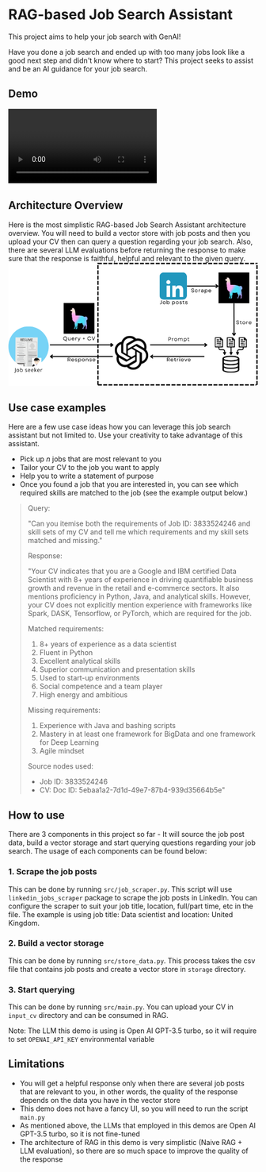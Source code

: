 # RAG-based Job Search Assistant

This project aims to help your job search with GenAI!

Have you done a job search and ended up with too many jobs look like a good next step and didn't know where to start? This project seeks to assist and be an AI guidance for your job search.

## Demo
![Gradio demo](doc/gradio_demo.mp4)

## Architecture Overview

Here is the most simplistic RAG-based Job Search Assistant architecture overview.
You will need to build a vector store with job posts and then you upload your CV then can query a question regarding your job search. Also, there are several LLM evaluations before returning the response to make sure that the response is faithful, helpful and relevant to the given query.
![Overview RAG-based job search assistant architecture](doc/overview.png)

## Use case examples

Here are a few use case ideas how you can leverage this job search assistant but not limited to. Use your creativity to take advantage of this assistant.

- Pick up $n$ jobs that are most relevant to you
- Tailor your CV to the job you want to apply
- Help you to write a statement of purpose
- Once you found a job that you are interested in, you can see which required skills are matched to the job (see the example output below.)

>Query:
>
>"Can you itemise both the requirements of Job ID: 3833524246 and skill sets of my CV and tell me which requirements and my skill sets matched and missing."
>
>Response:
>
>"Your CV indicates that you are a Google and IBM certified Data Scientist with 8+ years of experience in driving quantifiable business growth and revenue in the retail and e-commerce sectors. It also mentions proficiency in Python, Java, and analytical skills. However, your CV does not explicitly mention experience with frameworks like Spark, DASK, Tensorflow, or PyTorch, which are required for the job.
>
>Matched requirements:
>
>1. 8+ years of experience as a data scientist
>2. Fluent in Python
>3. Excellent analytical skills
>4. Superior communication and presentation skills
>5. Used to start-up environments
>6. Social competence and a team player
>7. High energy and ambitious
>
>Missing requirements:
>
>1. Experience with Java and bashing scripts
>2. Mastery in at least one framework for BigData and one framework for Deep Learning
>3. Agile mindset
>
>Source nodes used:
>
>- Job ID: 3833524246
>- CV: Doc ID: 5ebaa1a2-7d1d-49e7-87b4-939d35664b5e"

## How to use

There are 3 components in this project so far - It will source the job post data, build a vector storage and start querying questions regarding your job search. The usage of each components can be found below:

### 1. Scrape the job posts

This can be done by running `src/job_scraper.py`. This script will use `linkedin_jobs_scraper` package to scrape the job posts in LinkedIn. You can configure the scraper to suit your job title, location, full/part time, etc in the file. The example is using job title: Data scientist and location: United Kingdom.

### 2. Build a vector storage

This can be done by running `src/store_data.py`. This process takes the csv file that contains job posts and create a vector store in `storage` directory.

### 3. Start querying

This can be done by running `src/main.py`. You can upload your CV in `input_cv` directory and can be consumed in RAG.

Note: The LLM this demo is using is Open AI GPT-3.5 turbo, so it will require to set `OPENAI_API_KEY` environmental variable

## Limitations

- You will get a helpful response only when there are several job posts that are relevant to you, in other words, the quality of the response depends on the data you have in the vector store
- This demo does not have a fancy UI, so you will need to run the script `main.py`
- As mentioned above, the LLMs that employed in this demos are Open AI GPT-3.5 turbo, so it is not fine-tuned
- The architecture of RAG in this demo is very simplistic (Naive RAG + LLM evaluation), so there are so much space to improve the quality of the response
